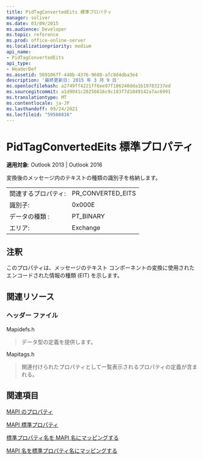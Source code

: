 ```yaml
---
title: PidTagConvertedEits 標準プロパティ
manager: soliver
ms.date: 03/09/2015
ms.audience: Developer
ms.topic: reference
ms.prod: office-online-server
ms.localizationpriority: medium
api_name:
- PidTagConvertedEits
api_type:
- HeaderDef
ms.assetid: 569106ff-440b-4376-9608-afc8d4dba3e4
description: '最終更新日: 2015 年 3 月 9 日'
ms.openlocfilehash: a2749ff4221ff6ee97f186240dda1b19783237ed
ms.sourcegitcommit: a1d9041c20256616c9c183f7d1049142a7ac6991
ms.translationtype: MT
ms.contentlocale: ja-JP
ms.lasthandoff: 09/24/2021
ms.locfileid: "59566816"
---
```

# <a name="pidtagconvertedeits-canonical-property"></a>PidTagConvertedEits 標準プロパティ

  
  
**適用対象**: Outlook 2013 | Outlook 2016 
  
変換後のメッセージ内のテキストの種類の識別子を格納します。
  
|||
|:-----|:-----|
|関連するプロパティ:  <br/> |PR_CONVERTED_EITS  <br/> |
|識別子:  <br/> |0x000E  <br/> |
|データの種類 :   <br/> |PT_BINARY  <br/> |
|エリア:  <br/> |Exchange  <br/> |
   
## <a name="remarks"></a>注釈

このプロパティは、メッセージのテキスト コンポーネントの変換に使用されたエンコードされた情報の種類 (EIT) を示します。
  
## <a name="related-resources"></a>関連リソース

### <a name="header-files"></a>ヘッダー ファイル

Mapidefs.h
  
> データ型の定義を提供します。
    
Mapitags.h
  
> 関連付けられたプロパティとして一覧表示されるプロパティの定義が含まれる。
    
## <a name="see-also"></a>関連項目



[MAPI のプロパティ](mapi-properties.md)
  
[MAPI 標準プロパティ](mapi-canonical-properties.md)
  
[標準プロパティ名を MAPI 名にマッピングする](mapping-canonical-property-names-to-mapi-names.md)
  
[MAPI 名を標準プロパティ名にマッピングする](mapping-mapi-names-to-canonical-property-names.md)

